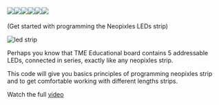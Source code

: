 # ![](https://place-hold.it/30x45/F63C5E/0611FA&text=&bold&fontsize=18)![](https://place-hold.it/30x45/F2FA05/0611FA&text=&bold&fontsize=18)![](https://place-hold.it/70x45/F55D99/0611FA/FBEC03&text=LED&bold&fontsize=23)![](https://place-hold.it/80x45/40FA05/FA05CA/113980&text=STRIP&bold&fontsize=23)![](https://place-hold.it/30x45/05FAEF/0611FA&text=&bold&fontsize=18)![](https://place-hold.it/30x45/C55CE7/0611FA&text=&bold&fontsize=18)
(Get started with programming the Neopixles LEDs strip)

![led strip](https://user-images.githubusercontent.com/37689522/53479348-22c06a00-3a79-11e9-9bc5-535ad4274f7f.gif)

Perhaps you know that TME Educational board contains 5 addressable LEDs, connected in series, exactly like any neopixles strip. 

This code will give you basics principles of programming neopixles strip and to get comfortable working with different lengths strips. 

Watch the full [video](https://www.youtube.com/watch?v=wVS_mYi-a0w)
